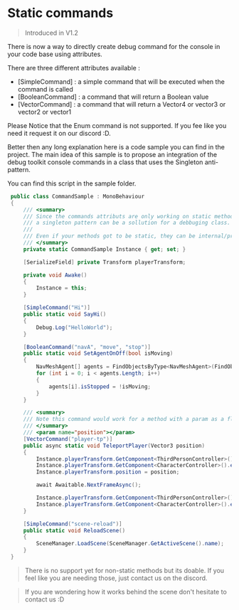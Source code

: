 # Static commands

> Introduced in V1.2

There is now a way to directly create debug command for the console in your code base using attributes. 

There are three different attributes available : 
- [SimpleCommand] : a simple command that will be executed when the command is called
- [BooleanCommand] : a command that will return a Boolean value
- [VectorCommand] : a command that will return a Vector4 or vector3 or vector2 or vector1

Please Notice that the Enum command is not supported. If you fee like you need it request it on our discord :D.

Better then any long explanation here is a code sample you can find in the project. The main idea of this sample is to propose an integration of the debug toolkit console commands in a class that uses the Singleton anti-pattern.

You can find this script in the sample folder.

```csharp
 public class CommandSample : MonoBehaviour
 {
     /// <summary>
     /// Since the commands attributs are only working on static method 
     /// a singleton pattern can be a sollution for a debbuging class.
     /// 
     /// Even if your methods got to be static, they can be internal/private/public
     /// </summary>
     private static CommandSample Instance { get; set; }

     [SerializeField] private Transform playerTransform;

     private void Awake()
     {
         Instance = this;
     }

     [SimpleCommand("Hi")]
     public static void SayHi()
     {
         Debug.Log("HelloWorld");
     }

     [BooleanCommand("navA", "move", "stop")]
     public static void SetAgentOnOff(bool isMoving)
     {
         NavMeshAgent[] agents = FindObjectsByType<NavMeshAgent>(FindObjectsInactive.Include, FindObjectsSortMode.None);
         for (int i = 0; i < agents.Length; i++)
         {
             agents[i].isStopped = !isMoving;
         }
     }

     /// <summary>
     /// Note this command would work for a method with a param as a float, a Vector2, a Vector3 or either a Vector 4
     /// </summary>
     /// <param name="position"></param>
     [VectorCommand("player-tp")]
     public async static void TeleportPlayer(Vector3 position)
     {
         Instance.playerTransform.GetComponent<ThirdPersonController>().enabled = false;
         Instance.playerTransform.GetComponent<CharacterController>().enabled = false;
         Instance.playerTransform.position = position;

         await Awaitable.NextFrameAsync();

         Instance.playerTransform.GetComponent<ThirdPersonController>().enabled = true;
         Instance.playerTransform.GetComponent<CharacterController>().enabled = true;
     }

     [SimpleCommand("scene-reload")]
     public static void ReloadScene()
     {
         SceneManager.LoadScene(SceneManager.GetActiveScene().name);
     }
 }
```

> There is no support yet for non-static methods but its doable. If you feel like you are needing those, just contact us on the discord.

> If you are wondering how it works behind the scene don't hesitate to contact us :D